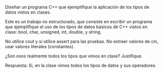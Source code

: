 Diseñar un programa C++ que ejemplifique la aplicación de los tipos de datos
vistos en clases.

Este es un trabajo no estructurado, que consiste en escribir un programa que
ejemplifique el uso de los tipos de datos básicos de C++ vistos en clase: bool,
char, unsigned, int, double, y string.

No utilice cout y sí utilice assert para las pruebas.
No extraer valores de cin, usar valores literales (constantes).

¿Son esos realmente todos los tipos que vimos en clase?
Justifique.

Respuesta: Si, en la clase vimos todos los tipos de datos y sus operadores.
